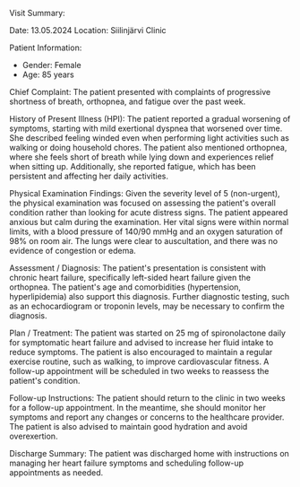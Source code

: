 Visit Summary:

Date: 13.05.2024
Location: Siilinjärvi Clinic

Patient Information:
- Gender: Female
- Age: 85 years

Chief Complaint:
The patient presented with complaints of progressive shortness of breath, orthopnea, and fatigue over the past week.

History of Present Illness (HPI):
The patient reported a gradual worsening of symptoms, starting with mild exertional dyspnea that worsened over time. She described feeling winded even when performing light activities such as walking or doing household chores. The patient also mentioned orthopnea, where she feels short of breath while lying down and experiences relief when sitting up. Additionally, she reported fatigue, which has been persistent and affecting her daily activities.

Physical Examination Findings:
Given the severity level of 5 (non-urgent), the physical examination was focused on assessing the patient's overall condition rather than looking for acute distress signs. The patient appeared anxious but calm during the examination. Her vital signs were within normal limits, with a blood pressure of 140/90 mmHg and an oxygen saturation of 98% on room air. The lungs were clear to auscultation, and there was no evidence of congestion or edema.

Assessment / Diagnosis:
The patient's presentation is consistent with chronic heart failure, specifically left-sided heart failure given the orthopnea. The patient's age and comorbidities (hypertension, hyperlipidemia) also support this diagnosis. Further diagnostic testing, such as an echocardiogram or troponin levels, may be necessary to confirm the diagnosis.

Plan / Treatment:
The patient was started on 25 mg of spironolactone daily for symptomatic heart failure and advised to increase her fluid intake to reduce symptoms. The patient is also encouraged to maintain a regular exercise routine, such as walking, to improve cardiovascular fitness. A follow-up appointment will be scheduled in two weeks to reassess the patient's condition.

Follow-up Instructions:
The patient should return to the clinic in two weeks for a follow-up appointment. In the meantime, she should monitor her symptoms and report any changes or concerns to the healthcare provider. The patient is also advised to maintain good hydration and avoid overexertion.

Discharge Summary:
The patient was discharged home with instructions on managing her heart failure symptoms and scheduling follow-up appointments as needed.